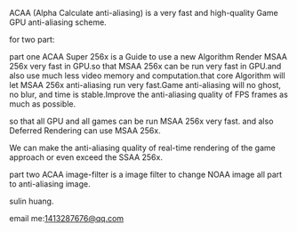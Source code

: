 ACAA (Alpha Calculate anti-aliasing) is a very fast and high-quality Game GPU anti-aliasing scheme.

for two part:

part one ACAA Super 256x is a Guide to use a new Algorithm Render MSAA 256x very fast in GPU.so that MSAA 256x can be run very fast in GPU.and also use much less video memory and computation.that core Algorithm will let MSAA 256x anti-aliasing run very fast.Game anti-aliasing will no ghost, no blur, and time is stable.Improve the anti-aliasing quality of FPS frames as much as possible.

so that all GPU and all games can be run MSAA 256x very fast. and also Deferred Rendering can use MSAA 256x.

We can make the anti-aliasing quality of real-time rendering of the game approach or even exceed the SSAA 256x.

part two ACAA image-filter is a image filter to change NOAA image all part to anti-aliasing image.


sulin huang.

email me:1413287676@qq.com
